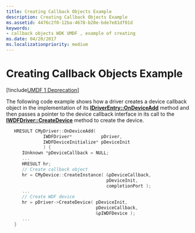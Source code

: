 ```yaml
---
title: Creating Callback Objects Example
description: Creating Callback Objects Example
ms.assetid: 4476c2f0-12ba-4678-b20e-bde7e81df01d
keywords:
- callback objects WDK UMDF , example of creating
ms.date: 04/20/2017
ms.localizationpriority: medium
---
```


# Creating Callback Objects Example


[!include[UMDF 1 Deprecation](../includes/umdf-1-deprecation.md)]

The following code example shows how a driver creates a device callback object in the implementation of its [**IDriverEntry::OnDeviceAdd**](https://docs.microsoft.com/windows-hardware/drivers/ddi/wudfddi/nf-wudfddi-idriverentry-ondeviceadd) method and then passes a pointer to the device callback interface in its call to the [**IWDFDriver::CreateDevice**](https://docs.microsoft.com/windows-hardware/drivers/ddi/wudfddi/nf-wudfddi-iwdfdriver-createdevice) method to create the device.

```cpp
   HRESULT CMyDriver::OnDeviceAdd(
              IWDFDriver*           pDriver,
              IWDFDeviceInitialize* pDeviceInit
              ) {
      IUnknown *pDeviceCallback = NULL;
      ...
      HRESULT hr;
      // Create callback object
      hr = CMyDevice::CreateInstance( &pDeviceCallback,
                                      pDeviceInit,
                                      completionPort );
      ...
      // Create WDF device
      hr = pDriver->CreateDevice( pDeviceInit, 
                                  pDeviceCallback,
                                  &pIWDFDevice );
      ...
   }
```

 

 





